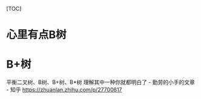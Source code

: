 [TOC]




# 心里有点B树









# B+树


平衡二叉树、B树、B+树、B*树 理解其中一种你就都明白了 - 勤劳的小手的文章 - 知乎
https://zhuanlan.zhihu.com/p/27700617




